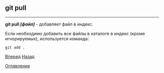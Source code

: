 ## git pull
---
**git pull *[файл]*** - добавляет файл в индекс.

Если необходимо добавить все файлы в каталоге в индекс (кроме игнорируемых), используется команда:


```bash=
git add .
``` 



[Вперед](./branch.md)   [Назад](./fetch.md)

[Оглавление](./readme.md)